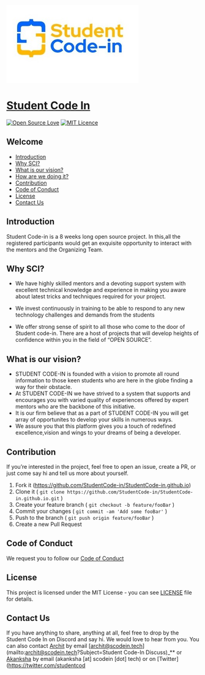 <img src="assets/img/CoverImg.jpeg" alt="website" />

# [Student Code In](https://scodein.tech/)
[![Open Source Love](https://badges.frapsoft.com/os/v1/open-source.png?v=103)](https://github.com/ellerbrock/open-source-badges/)
[![MIT Licence](https://badges.frapsoft.com/os/mit/mit.png?v=103)](https://opensource.org/licenses/mit-license.php)

## Welcome
* [Introduction](#introduction)
* [Why SCI?](#why-sci)
* [What is our vision?](#what-is-our-vision)
* [How are we doing it?](#how-are-we-doing-it)
* [Contribution](#contribution)
* [Code of Conduct](#code-of-conduct)
* [License](#license)
* [Contact Us](#contact-us)

## Introduction
Student Code-in is a 8 weeks long open source project. 
In this,all the registered participants would get an exquisite opportunity to interact with the mentors and the Organizing Team. 


## Why SCI?
- We have highly skilled mentors and a devoting support system with excellent technical knowledge and experience in making you aware about latest tricks and techniques required for your project.

- We invest continuously in training to be able to respond to any new technology challenges and demands from the students

- We offer strong sense of spirit to all those who come to the door of Student code-in. There are a host of projects that will develop heights of confidence within you in the field of “OPEN SOURCE”.

## What is our vision?
   - STUDENT CODE-IN is founded with a vision to promote all round information to those keen students who are here in the globe finding a way for their obstacle.
   - At STUDENT CODE-IN we have strived to a system that supports and encourages you with varied quality of experiences offered by expert mentors who are the backbone of this initiative.
   - It is our firm believe that as a part of STUDENT CODE-IN you will get array of opportunites to develop your skills in numerous ways.
   - We assure you that this platform gives you a touch of redefined excellence,vision and wings to your dreams of being a developer.

## Contribution
If you’re interested in the project, feel free to open an issue, create a PR, or just come say hi and tell us more about yourself.
1. Fork it (<https://github.com/StudentCode-in/StudentCode-in.github.io>)
2. Clone it ( `git clone https://github.com/StudentCode-in/StudentCode-in.github.io.git` )
3. Create your feature branch ( `git checkout -b feature/fooBar` )
4. Commit your changes ( `git commit -am 'Add some fooBar'` )
5. Push to the branch ( `git push origin feature/fooBar` )
6. Create a new Pull Request


## Code of Conduct
We request you to follow our [Code of Conduct](CODE_OF_CONDUCT.md)

## License
This project is licensed under the MIT License - you can see [LICENSE](https://github.com/StudentCode-in/StudentCode-in.github.io/blob/master/LICENSE) file for details.

## Contact Us
If you have anything to share, anything at all, feel free to drop by the Student Code In  on Discord and say hi. 
We would love to hear from you. 
You can also contact [Archit](https://github.com/itsallarchit) by email [archit@scodein.tech](mailto:archit@scodein.tech?Subject=Student Code-In Discuss)_** or 
[Akanksha](https://github.com/akanksha-raghav) by email (akanksha [at] scodein [dot] tech) or on [Twitter](https://twitter.com/studentcod
